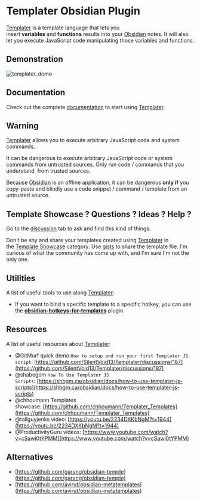 # Templater Obsidian Plugin

[Templater](https://github.com/SilentVoid13/Templater) is a template language that lets you insert **variables** and **functions** results into your [Obsidian](https://obsidian.md/) notes. It will also let you execute JavaScript code manipulating those variables and functions.

## Demonstration

![templater_demo](https://raw.githubusercontent.com/SilentVoid13/Templater/master/imgs/templater_demo.gif)

## Documentation

Check out the complete [documentation](https://silentvoid13.github.io/Templater/) to start using [Templater](https://github.com/SilentVoid13/Templater).

## Warning

[Templater](https://github.com/SilentVoid13/Templater) allows you to execute arbitrary JavaScript code and system commands.

It can be dangerous to execute arbitrary JavaScript code or system commands from untrusted sources. Only run code / commands that you understand, from trusted sources.

Because [Obsidian](https://obsidian.md/) is an offline application, it can be dangerous **only if** you copy-paste and blindly use a code snippet / command / template from an untrusted source.

## Template Showcase ? Questions ? Ideas ? Help ?

Go to the [discussion](https://github.com/SilentVoid13/Templater/discussions) tab to ask and find this kind of things.

Don't be shy and share your templates created using [Templater](https://github.com/SilentVoid13/Templater) in the [Template Showcase](https://github.com/SilentVoid13/Templater/discussions/categories/templates-showcase) category. Use [gists](https://gist.github.com/) to share the template file. I'm curious of what the community has come up with, and I'm sure I'm not the only one.

## Utilities

A list of useful tools to use along [Templater](https://github.com/SilentVoid13/Templater):

-   If you want to bind a specific template to a specific hotkey, you can use the **[obsidian-hotkeys-for-templates](https://github.com/Vinzent03/obsidian-hotkeys-for-templates)** plugin.

## Resources

A list of useful resources about [Templater](https://github.com/SilentVoid13/Templater):

-   @GitMurf quick demo `How to setup and run your first Templater JS script`: [https://github.com/SilentVoid13/Templater/discussions/187](https://github.com/SilentVoid13/Templater/discussions/187)
-   @shabegom `How To Use Templater JS Scripts`: [https://shbgm.ca/obsidian/docs/how-to-use-templater-js-scripts](https://shbgm.ca/obsidian/docs/how-to-use-templater-js-scripts)
-   @chhoumann Templates showcase: [https://github.com/chhoumann/Templater_Templates](https://github.com/chhoumann/Templater_Templates)
-   @tallguyjenks video: [https://youtu.be/2234DXKbNgM?t=1944](https://youtu.be/2234DXKbNgM?t=1944)
-   @ProductivityGuru videos: [https://www.youtube.com/watch?v=cSawi0tYPMM](https://www.youtube.com/watch?v=cSawi0tYPMM)

## Alternatives

-   [https://github.com/garyng/obsidian-temple](https://github.com/garyng/obsidian-temple)
-   [https://github.com/avirut/obsidian-metatemplates](https://github.com/avirut/obsidian-metatemplates)